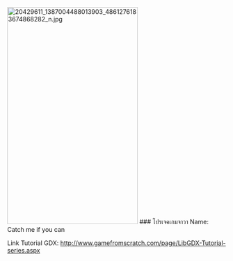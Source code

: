 <img src="https://www.picz.in.th/images/2017/10/27/20429611_1387004488013903_4861276183674868282_n.jpg" alt="20429611_1387004488013903_4861276183674868282_n.jpg" border="0" width="300" height="500" />
### โปรเจคเกมจาวา
Name: Catch me if you can

Link Tutorial GDX:  http://www.gamefromscratch.com/page/LibGDX-Tutorial-series.aspx


